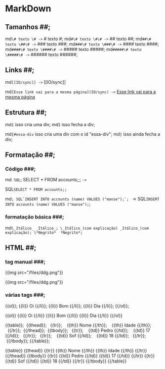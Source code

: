 # MarkDown #

## Tamanhos ##;

md`\# texto \# ->` # texto #;
md`#\# texto \#\# ->` ## texto ##;
md`##\# texto \##\# ->` ### texto ###;
md`###\# texto \###\# ->` #### texto ####;
md`####\# texto \####\# ->` ##### texto #####;
md`#####\# texto \#####\# ->` ###### texto ######;

## Links ##;

md`[[IO/sync]] ->`
[[IO/sync]]

md`[Esse link vai para a mesma página](IO/sync) ->`
[Esse link vai para a mesma página](IO/sync)


## Estrutura ##;

md`{` isso cria uma div;
md`}` isso fecha a div;

md`{#essa-div` isso cria uma div com o id "essa-div";
md`}` isso ainda fecha a div;

## Formatação ##;

### Código ###;
md``
 SQL``;
 	SELECT * FROM accounts;;;
 `` ->
``

SQL``
SELECT * FROM accounts;;
``

md``;
 SQL`INSERT INTO accounts (name) VALUES ("manse");`;
`` ->
SQL`INSERT INTO accounts (name) VALUES ("manse");`;

### formatação básica ###;
md``
 \_Itálico_ _Itálico_;
 \_Itálico_(com explicação) _Itálico_(com explicação);
 \*Negrito*  *Negrito*;
``

## HTML ##;

### tag manual ###;

\{{img src="/files/ddg.png"}}

{{img src="/files/ddg.png"}}

### várias tags ###;

\{{ol}};
\{{li}} Oi  \{{/li}};
\{{li}} Bom \{{/li}};
\{{li}} Dia \{{/li}};
\{{/ol}};

{{ol}}
{{li}} Oi  {{/li}}
{{li}} Bom {{/li}}
{{li}} Dia {{/li}}
{{/ol}}

\{{table}};
&nbsp;\{{thead}};
&nbsp;&nbsp;\{{tr}};
&nbsp;&nbsp;&nbsp;\{{th}} Nome  \{{/th}};
&nbsp;&nbsp;&nbsp;\{{th}} Idade \{{/th}};
&nbsp;&nbsp;\{{/tr}};
&nbsp;\{{/thead}};
&nbsp;\{{tbody}};
&nbsp;&nbsp;\{{tr}};
&nbsp;&nbsp;&nbsp;\{{td}} Pedro \{{/td}};
&nbsp;&nbsp;&nbsp;\{{td}} 17 \{{/td}};
&nbsp;&nbsp;\{{/tr}};
&nbsp;&nbsp;\{{tr}};
&nbsp;&nbsp;&nbsp;\{{td}} Sof \{{/td}};
&nbsp;&nbsp;&nbsp;\{{td}} 18 \{{/td}};
&nbsp;&nbsp;\{{/tr}};
&nbsp;\{{/tbody}};
\{{/table}};

{{table}}
	{{thead}}
		{{tr}}
			{{th}} Nome  {{/th}}
			{{th}} Idade {{/th}}
		{{/tr}}
	{{/thead}}
	{{tbody}}
		{{tr}}
			{{td}} Pedro {{/td}}
			{{td}} 17 {{/td}}
		{{/tr}}
		{{tr}}
			{{td}} Sof {{/td}}
			{{td}} 18 {{/td}}
		{{/tr}}
	{{/tbody}}
{{/table}}

